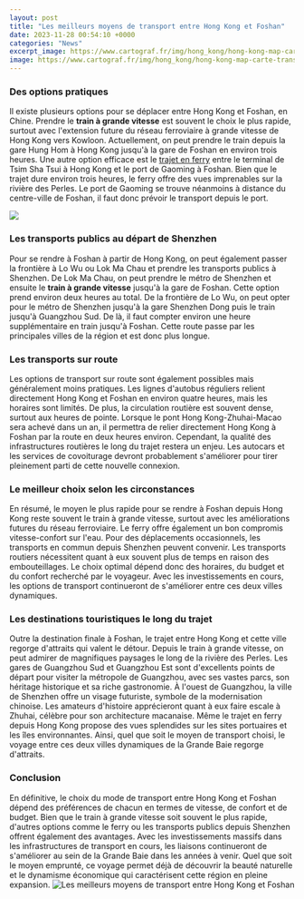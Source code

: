 ```yaml
---
layout: post
title: "Les meilleurs moyens de transport entre Hong Kong et Foshan"
date: 2023-11-28 00:54:10 +0000
categories: "News"
excerpt_image: https://www.cartograf.fr/img/hong_kong/hong-kong-map-carte-transport-train-avion-ferry-tram-metro.jpg
image: https://www.cartograf.fr/img/hong_kong/hong-kong-map-carte-transport-train-avion-ferry-tram-metro.jpg
---
```


### Des options pratiques
Il existe plusieurs options pour se déplacer entre Hong Kong et Foshan, en Chine. Prendre le **train à grande vitesse** est souvent le choix le plus rapide, surtout avec l'extension future du réseau ferroviaire à grande vitesse de Hong Kong vers Kowloon. Actuellement, on peut prendre le train depuis la gare Hung Hom à Hong Kong jusqu'à la gare de Foshan en environ trois heures. 
Une autre option efficace est le [trajet en ferry](https://thetopnews.github.io/Exploring-the-Endurance-Populaity-of-Minecraft/) entre le terminal de Tsim Sha Tsui à Hong Kong et le port de Gaoming à Foshan. Bien que le trajet dure environ trois heures, le ferry offre des vues imprenables sur la rivière des Perles. Le port de Gaoming se trouve néanmoins à distance du centre-ville de Foshan, il faut donc prévoir le transport depuis le port.

![](https://www.expat.com/upload/guide/1563532084-transport-hong-kong-news_item_slider-t1563532084.jpg)
### Les transports publics au départ de Shenzhen 
Pour se rendre à Foshan à partir de Hong Kong, on peut également passer la frontière à Lo Wu ou Lok Ma Chau et prendre les transports publics à Shenzhen. De Lok Ma Chau, on peut prendre le métro de Shenzhen et ensuite le **train à grande vitesse** jusqu'à la gare de Foshan. Cette option prend environ deux heures au total. 
De la frontière de Lo Wu, on peut opter pour le métro de Shenzhen jusqu'à la gare Shenzhen Dong puis le train jusqu'à Guangzhou Sud. De là, il faut compter environ une heure supplémentaire en train jusqu'à Foshan. Cette route passe par les principales villes de la région et est donc plus longue.
### Les transports sur route
Les options de transport sur route sont également possibles mais généralement moins pratiques. Les lignes d'autobus réguliers relient directement Hong Kong et Foshan en environ quatre heures, mais les horaires sont limités. De plus, la circulation routière est souvent dense, surtout aux heures de pointe. 
Lorsque le pont Hong Kong-Zhuhai-Macao sera achevé dans un an, il permettra de relier directement Hong Kong à Foshan par la route en deux heures environ. Cependant, la qualité des infrastructures routières le long du trajet restera un enjeu. Les autocars et les services de covoiturage devront probablement s'améliorer pour tirer pleinement parti de cette nouvelle connexion.
### Le meilleur choix selon les circonstances
En résumé, le moyen le plus rapide pour se rendre à Foshan depuis Hong Kong reste souvent le train à grande vitesse, surtout avec les améliorations futures du réseau ferroviaire. Le ferry offre également un bon compromis vitesse-confort sur l'eau. 
Pour des déplacements occasionnels, les transports en commun depuis Shenzhen peuvent convenir. Les transports routiers nécessitent quant à eux souvent plus de temps en raison des embouteillages. Le choix optimal dépend donc des horaires, du budget et du confort recherché par le voyageur. Avec les investissements en cours, les options de transport continueront de s'améliorer entre ces deux villes dynamiques.
### Les destinations touristiques le long du trajet
Outre la destination finale à Foshan, le trajet entre Hong Kong et cette ville regorge d'attraits qui valent le détour. Depuis le train à grande vitesse, on peut admirer de magnifiques paysages le long de la rivière des Perles. 
Les gares de Guangzhou Sud et Guangzhou Est sont d'excellents points de départ pour visiter la métropole de Guangzhou, avec ses vastes parcs, son héritage historique et sa riche gastronomie. À l'ouest de Guangzhou, la ville de Shenzhen offre un visage futuriste, symbole de la modernisation chinoise. 
Les amateurs d'histoire apprécieront quant à eux faire escale à Zhuhai, célèbre pour son architecture macanaise. Même le trajet en ferry depuis Hong Kong propose des vues splendides sur les sites portuaires et les îles environnantes. Ainsi, quel que soit le moyen de transport choisi, le voyage entre ces deux villes dynamiques de la Grande Baie regorge d'attraits.
### Conclusion
En définitive, le choix du mode de transport entre Hong Kong et Foshan dépend des préférences de chacun en termes de vitesse, de confort et de budget. Bien que le train à grande vitesse soit souvent le plus rapide, d'autres options comme le ferry ou les transports publics depuis Shenzhen offrent également des avantages. 
Avec les investissements massifs dans les infrastructures de transport en cours, les liaisons continueront de s'améliorer au sein de la Grande Baie dans les années à venir. Quel que soit le moyen emprunté, ce voyage permet déjà de découvrir la beauté naturelle et le dynamisme économique qui caractérisent cette région en pleine expansion.
![Les meilleurs moyens de transport entre Hong Kong et Foshan](https://www.cartograf.fr/img/hong_kong/hong-kong-map-carte-transport-train-avion-ferry-tram-metro.jpg)